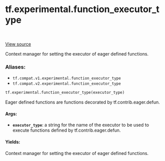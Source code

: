 <div itemscope itemtype="http://developers.google.com/ReferenceObject">
<meta itemprop="name" content="tf.experimental.function_executor_type" />
<meta itemprop="path" content="Stable" />
</div>

# tf.experimental.function_executor_type

<!-- Insert buttons -->

<table class="tfo-notebook-buttons tfo-api" align="left">
</table>

<a target="_blank" href="/code/stable/tensorflow/python/eager/context.py">View source</a>



<!-- Start diff -->
Context manager for setting the executor of eager defined functions.

### Aliases:

* `tf.compat.v1.experimental.function_executor_type`
* `tf.compat.v2.experimental.function_executor_type`


``` python
tf.experimental.function_executor_type(executor_type)
```



<!-- Placeholder for "Used in" -->

Eager defined functions are functions decorated by tf.contrib.eager.defun.

#### Args:


* <b>`executor_type`</b>: a string for the name of the executor to be used to execute
  functions defined by tf.contrib.eager.defun.


#### Yields:

Context manager for setting the executor of eager defined functions.
